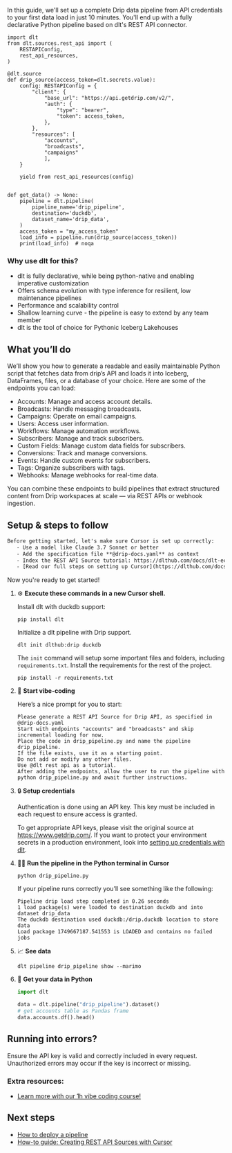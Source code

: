 In this guide, we'll set up a complete Drip data pipeline from API credentials to your first data load in just 10 minutes. You'll end up with a fully declarative Python pipeline based on dlt's REST API connector.

```python-outcome
import dlt
from dlt.sources.rest_api import (
    RESTAPIConfig,
    rest_api_resources,
)

@dlt.source
def drip_source(access_token=dlt.secrets.value):
    config: RESTAPIConfig = {
        "client": {
            "base_url": "https://api.getdrip.com/v2/",
            "auth": {
                "type": "bearer",
                "token": access_token,
            },
        },
        "resources": [
            "accounts",
            "broadcasts",
            "campaigns"
            ],
    }

    yield from rest_api_resources(config)


def get_data() -> None:
    pipeline = dlt.pipeline(
        pipeline_name='drip_pipeline',
        destination='duckdb',
        dataset_name='drip_data', 
    )
    access_token = "my_access_token"
    load_info = pipeline.run(drip_source(access_token))
    print(load_info)  # noqa
```

### Why use dlt for this?

- dlt is fully declarative, while being python-native and enabling imperative customization
- Offers schema evolution with type inference for resilient, low maintenance pipelines
- Performance and scalability control
- Shallow learning curve - the pipeline is easy to extend by any team member
- dlt is the tool of choice for Pythonic Iceberg Lakehouses

## What you’ll do

We’ll show you how to generate a readable and easily maintainable Python script that fetches data from drip’s API and loads it into Iceberg, DataFrames, files, or a database of your choice. Here are some of the endpoints you can load:

- Accounts: Manage and access account details.
- Broadcasts: Handle messaging broadcasts.
- Campaigns: Operate on email campaigns.
- Users: Access user information.
- Workflows: Manage automation workflows.
- Subscribers: Manage and track subscribers.
- Custom Fields: Manage custom data fields for subscribers.
- Conversions: Track and manage conversions.
- Events: Handle custom events for subscribers.
- Tags: Organize subscribers with tags.
- Webhooks: Manage webhooks for real-time data.

You can combine these endpoints to build pipelines that extract structured content from Drip workspaces at scale — via REST APIs or webhook ingestion.

## Setup & steps to follow

```default
Before getting started, let's make sure Cursor is set up correctly:
   - Use a model like Claude 3.7 Sonnet or better
   - Add the specification file **@drip-docs.yaml** as context
   - Index the REST API Source tutorial: https://dlthub.com/docs/dlt-ecosystem/verified-sources/rest_api/ and add it to context as **@dlt rest api**
   - [Read our full steps on setting up Cursor](https://dlthub.com/docs/dlt-ecosystem/llm-tooling/cursor-restapi#23-configuring-cursor-with-documentation)
```

Now you're ready to get started! 

1. ⚙️ **Execute these commands in a new Cursor shell.**
    
    Install dlt with duckdb support:
    ```shell
    pip install dlt
    ```

    Initialize a dlt pipeline with Drip support.
    ```shell
    dlt init dlthub:drip duckdb
    ```

    The `init` command will setup some important files and folders, including `requirements.txt`. Install the requirements for the rest of the project.
    ```shell
    pip install -r requirements.txt
    ```
    
2. 🤠 **Start vibe-coding**
    
    Here’s a nice prompt for you to start: 
    
    ```prompt
    Please generate a REST API Source for Drip API, as specified in @drip-docs.yaml 
    Start with endpoints "accounts" and "broadcasts" and skip incremental loading for now. 
    Place the code in drip_pipeline.py and name the pipeline drip_pipeline. 
    If the file exists, use it as a starting point. 
    Do not add or modify any other files. 
    Use @dlt rest api as a tutorial. 
    After adding the endpoints, allow the user to run the pipeline with python drip_pipeline.py and await further instructions.
    ```

    
3. 🔒 **Setup credentials** 
    
    Authentication is done using an API key. This key must be included in each request to ensure access is granted.
    
    To get appropriate API keys, please visit the original source at https://www.getdrip.com/.
    If you want to protect your environment secrets in a production environment, look into [setting up credentials with dlt](https://dlthub.com/docs/walkthroughs/add_credentials).
    
4. 🏃‍♀️ **Run the pipeline in the Python terminal in Cursor**
    
    ```shell
    python drip_pipeline.py
    ```
    
    If your pipeline runs correctly you’ll see something like the following:
    
    ```shell
    Pipeline drip load step completed in 0.26 seconds
    1 load package(s) were loaded to destination duckdb and into dataset drip_data
    The duckdb destination used duckdb:/drip.duckdb location to store data
    Load package 1749667187.541553 is LOADED and contains no failed jobs
    ```
    
5. 📈 **See data**
    
    ```shell
    dlt pipeline drip_pipeline show --marimo
    ```
    
6. 🐍 **Get your data in Python**
    
    ```python
    import dlt

   data = dlt.pipeline("drip_pipeline").dataset()
   # get accounts table as Pandas frame
   data.accounts.df().head()
    ```

## Running into errors?

Ensure the API key is valid and correctly included in every request. Unauthorized errors may occur if the key is incorrect or missing.

### Extra resources:

- [Learn more with our 1h vibe coding course!](https://www.youtube.com/watch?v=GGid70rnJuM)

## Next steps

- [How to deploy a pipeline](https://dlthub.com/docs/walkthroughs/deploy-a-pipeline)
- [How-to guide: Creating REST API Sources with Cursor](https://dlthub.com/docs/dlt-ecosystem/llm-tooling/cursor-restapi)